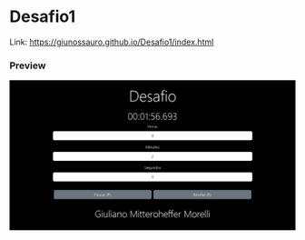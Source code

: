 # Desafio1
Link: https://giunossauro.github.io/Desafio1/index.html

### Preview
![preview](https://raw.githubusercontent.com/Giunossauro/Desafio1/main/assets/img/preview.png)
